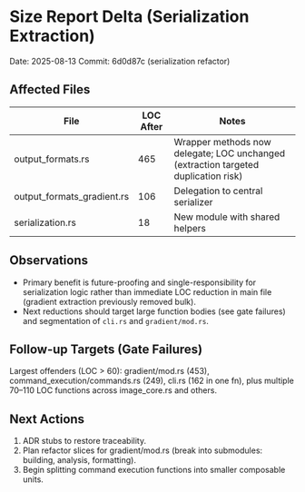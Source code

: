 # Size Report Delta (Serialization Extraction)

Date: 2025-08-13
Commit: 6d0d87c (serialization refactor)

## Affected Files
| File | LOC After | Notes |
|------|-----------|-------|
| output_formats.rs | 465 | Wrapper methods now delegate; LOC unchanged (extraction targeted duplication risk) |
| output_formats_gradient.rs | 106 | Delegation to central serializer |
| serialization.rs | 18 | New module with shared helpers |

## Observations
- Primary benefit is future-proofing and single-responsibility for serialization logic rather than immediate LOC reduction in main file (gradient extraction previously removed bulk).
- Next reductions should target large function bodies (see gate failures) and segmentation of `cli.rs` and `gradient/mod.rs`.

## Follow-up Targets (Gate Failures)
Largest offenders (LOC > 60): gradient/mod.rs (453), command_execution/commands.rs (249), cli.rs (162 in one fn), plus multiple 70–110 LOC functions across image_core.rs and others.

## Next Actions
1. ADR stubs to restore traceability.
2. Plan refactor slices for gradient/mod.rs (break into submodules: building, analysis, formatting).
3. Begin splitting command execution functions into smaller composable units.
